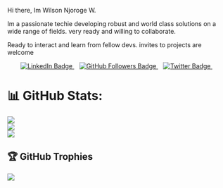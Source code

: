 Hi there, Im Wilson Njoroge W.

Im a passionate techie developing robust and world class solutions on a wide range of fields. very ready and willing to collaborate.

Ready to interact and learn from fellow devs. invites to projects are welcome

 

<p align="center">
    <a href="https://www.linkedin.com/in/wilson-njoroge-wanderi-33b615166/">
        <img src="https://img.shields.io/badge/-LinkedIn-blue?style=flat-square&logo=Linkedin&logoColor=white" alt="LinkedIn Badge">
    </a>
    &nbsp;&nbsp;
    <a href="https://github.com/wilsonnjoroge/?tab=follow">
        <img src="https://img.shields.io/github/followers/wilsonnjoroge?label=Follow&style=social" alt="GitHub Followers Badge">
    </a>
    &nbsp;&nbsp;
    <a href="https://x.com/njoroge_wander?t=-pSq5w9aEe0Wt1SdrsYmNA&s=09">
        <img src="https://img.shields.io/badge/-@njoroge_wander-1ca0f1?style=flat-square&logo=twitter&logoColor=white" alt="Twitter Badge">
    </a>
    &nbsp;&nbsp;
    
</p>


# 📊 GitHub Stats:
![](https://github-readme-stats.vercel.app/api?username=wilsonnjoroge&theme=tokyonight&hide_border=false&include_all_commits=false&count_private=false)<br/>
![](https://github-readme-streak-stats.herokuapp.com/?user=wilsonnjoroge&theme=dark&hide_border=false)<br/>
![](https://github-readme-stats.vercel.app/api/top-langs/?username=wilsonnjoroge&theme=dark&hide_border=false&include_all_commits=false&count_private=false&layout=compact)

## 🏆 GitHub Trophies
![](https://github-profile-trophy.vercel.app/?username=wilsonnjoroge&theme=radical&no-frame=false&no-bg=true&margin-w=4)


